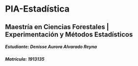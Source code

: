 # PIA-Estadística
## Maestría en Ciencias Forestales | Experimentación y Métodos Estadísticos

##### Estudiante: Denisse Aurora Alvarado Reyna
##### Matrícula: 1913135
